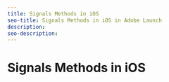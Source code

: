 ```yaml
---
title: Signals Methods in iOS
seo-title: Signals Methods in iOS in Adobe Launch
description: 
seo-description: 
---
```


# Signals Methods in iOS



